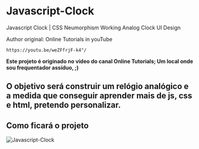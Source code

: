 <h1>Javascript-Clock</h1>
<p>Javascript Clock | CSS Neumorphism Working Analog Clock UI Design</p>
<p>Author original: Online Tutorials in youTube</p>
<code>https://youtu.be/weZFfrjF-k4"/</code>

<strong>Este projeto é originado no vídeo do canal Online Tutorials; Um local onde sou frequentador assíduo, ;)</strong>

<h2>O objetivo será construir um relógio analógico e a medida que conseguir aprender mais de js, css e html, pretendo personalizar.</h2>

<h2>Como ficará o projeto</h2>

![Javascript-Clock](https://user-images.githubusercontent.com/72364037/106367090-03927d00-631f-11eb-91ea-6f9d2e11563a.jpg)
